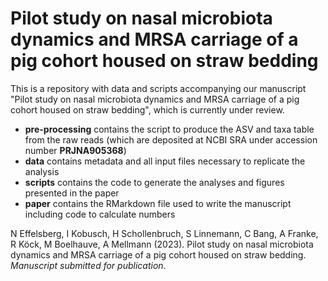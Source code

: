 # Pilot study on nasal microbiota dynamics and MRSA carriage of a pig cohort housed on straw bedding

This is a repository with data and scripts accompanying our manuscript "Pilot study on nasal microbiota dynamics and MRSA carriage of a pig cohort housed on straw bedding", which is currently under review.
* **pre-processing** contains the script to produce the ASV and taxa table from the raw reads (which are deposited at NCBI SRA under accession number **PRJNA905368**)
* **data** contains metadata and all input files necessary to replicate the analysis
* **scripts** contains the code to generate the analyses and figures presented in the paper
* **paper** contains the RMarkdown file used to write the manuscript including code to calculate numbers


N Effelsberg, I Kobusch, H Schollenbruch, S Linnemann, C Bang, A Franke, R Köck, M Boelhauve, A Mellmann (2023). Pilot study on nasal microbiota dynamics and MRSA carriage of a pig cohort housed on straw bedding. *Manuscript submitted for publication*.


